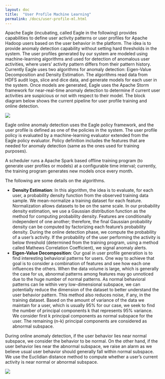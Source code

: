 ```yaml
---
layout: doc
title:  "User Profile Machine Learning" 
permalink: /docs/user-profile-ml.html
---
```


Apache Eagle (incubating, called Eagle in the following) provides capabilities to define user activity patterns or user profiles for Apache Hadoop users based on the user behavior in the platform. The idea is to provide anomaly detection capability without setting hard thresholds in the system. The user profiles generated by our system are modeled using machine-learning algorithms and used for detection of anomalous user activities, where users’ activity pattern differs from their pattern history. Currently Eagle uses two algorithms for anomaly detection: Eigen-Value Decomposition and Density Estimation. The algorithms read data from HDFS audit logs, slice and dice data, and generate models for each user in the system. Once models are generated, Eagle uses the Apache Storm framework for near-real-time anomaly detection to determine if current user activities are suspicious or not with respect to their model. The block diagram below shows the current pipeline for user profile training and online detection.

![](/images/docs/userprofile-arch.png)

Eagle online anomaly detection uses the Eagle policy framework, and the user profile is defined as one of the policies in the system. The user profile policy is evaluated by a machine-learning evaluator extended from the Eagle policy evaluator. Policy definition includes the features that are needed for anomaly detection (same as the ones used for training purposes).

A scheduler runs a Apache Spark based offline training program (to generate user profiles or models) at a configurable time interval; currently, the training program generates new models once every month.

The following are some details on the algorithms.

* **Density Estimation**: In this algorithm, the idea is to evaluate, for each user, a probability density function from the observed training data sample. We mean-normalize a training dataset for each feature. Normalization allows datasets to be on the same scale. In our probability density estimation, we use a Gaussian distribution function as the method for computing probability density. Features are conditionally independent of one another; therefore, the final Gaussian probability density can be computed by factorizing each feature’s probability density. During the online detection phase, we compute the probability of a user’s activity. If the probability of the user performing the activity is below threshold (determined from the training program, using a method called Mathews Correlation Coefficient), we signal anomaly alerts.
* **Eigen-Value Decomposition**: Our goal in user profile generation is to find interesting behavioral patterns for users. One way to achieve that goal is to consider a combination of features and see how each one influences the others. When the data volume is large, which is generally the case for us, abnormal patterns among features may go unnoticed due to the huge number of normal patterns. As normal behavioral patterns can lie within very low-dimensional subspace, we can potentially reduce the dimension of the dataset to better understand the user behavior pattern. This method also reduces noise, if any, in the training dataset. Based on the amount of variance of the data we maintain for a user, which is usually 95% for our case, we seek to find the number of principal components k that represents 95% variance. We consider first k principal components as normal subspace for the user. The remaining (n-k) principal components are considered as abnormal subspace.

During online anomaly detection, if the user behavior lies near normal subspace, we consider the behavior to be normal. On the other hand, if the user behavior lies near the abnormal subspace, we raise an alarm as we believe usual user behavior should generally fall within normal subspace. We use the Euclidian distance method to compute whether a user’s current activity is near normal or abnormal subspace.

![](/images/docs/userprofile-model.png)
